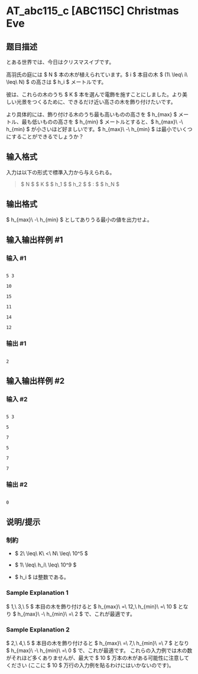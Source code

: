 # AT_abc115_c [ABC115C] Christmas Eve

## 题目描述

[problemUrl]: https://atcoder.jp/contests/abc115/tasks/abc115_c

とある世界では、今日はクリスマスイブです。

高羽氏の庭には $ N $ 本の木が植えられています。$ i $ 本目の木 $ (1\ \leq\ i\ \leq\ N) $ の高さは $ h_i $ メートルです。

彼は、これらの木のうち $ K $ 本を選んで電飾を施すことにしました。より美しい光景をつくるために、できるだけ近い高さの木を飾り付けたいです。

より具体的には、飾り付ける木のうち最も高いものの高さを $ h_{max} $ メートル、最も低いものの高さを $ h_{min} $ メートルとすると、$ h_{max}\ -\ h_{min} $ が小さいほど好ましいです。$ h_{max}\ -\ h_{min} $ は最小でいくつにすることができるでしょうか？

## 输入格式

入力は以下の形式で標準入力から与えられる。

> $ N $ $ K $ $ h_1 $ $ h_2 $ $ : $ $ h_N $

## 输出格式

$ h_{max}\ -\ h_{min} $ としてありうる最小の値を出力せよ。

## 输入输出样例 #1

### 输入 #1

```
5 3
10
15
11
14
12
```

### 输出 #1

```
2
```

## 输入输出样例 #2

### 输入 #2

```
5 3
5
7
5
7
7
```

### 输出 #2

```
0
```

## 说明/提示

### 制約

- $ 2\ \leq\ K\ <\ N\ \leq\ 10^5 $
- $ 1\ \leq\ h_i\ \leq\ 10^9 $
- $ h_i $ は整数である。

### Sample Explanation 1

$ 1,\ 3,\ 5 $ 本目の木を飾り付けると $ h_{max}\ =\ 12,\ h_{min}\ =\ 10 $ となり $ h_{max}\ -\ h_{min}\ =\ 2 $ で、これが最適です。

### Sample Explanation 2

$ 2,\ 4,\ 5 $ 本目の木を飾り付けると $ h_{max}\ =\ 7,\ h_{min}\ =\ 7 $ となり $ h_{max}\ -\ h_{min}\ =\ 0 $ で、これが最適です。 これらの入力例では木の数がそれほど多くありませんが、最大で $ 10 $ 万本の木がある可能性に注意してください (ここに $ 10 $ 万行の入力例を貼るわけにはいかないのです)。